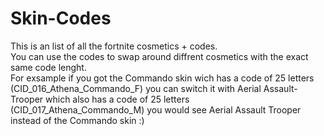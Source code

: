 # Skin-Codes
This is an list of all the fortnite cosmetics + codes.                                                                                     
You can use the codes to swap around diffrent cosmetics with the exact same code lenght.                                                   
For exsample if you got the Commando skin wich has a code of 25 letters (CID_016_Athena_Commando_F) you can switch it with Aerial Assault- Trooper which also has a code of 25 letters (CID_017_Athena_Commando_M) you would see Aerial Assault Trooper instead of the Commando skin  :)
 
